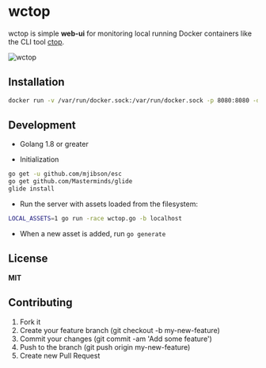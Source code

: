 # wctop

wctop is simple **web-ui** for monitoring local running Docker containers like the CLI tool [ctop](http://ctop.sh).

![wctop](https://user-images.githubusercontent.com/6150317/32009007-142b7d60-b9ae-11e7-827f-d7d3f04e8c1e.jpeg)

## Installation

```sh
docker run -v /var/run/docker.sock:/var/run/docker.sock -p 8080:8080 -d mdouchement/wctop
```

## Development

- Golang 1.8 or greater

- Initialization

```sh
go get -u github.com/mjibson/esc
go get github.com/Masterminds/glide
glide install
```

- Run the server with assets loaded from the filesystem:

```sh
LOCAL_ASSETS=1 go run -race wctop.go -b localhost
```

- When a new asset is added, run `go generate`


## License

**MIT**

## Contributing

1. Fork it
2. Create your feature branch (git checkout -b my-new-feature)
3. Commit your changes (git commit -am 'Add some feature')
5. Push to the branch (git push origin my-new-feature)
6. Create new Pull Request
